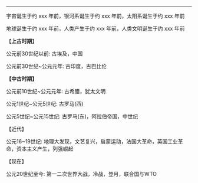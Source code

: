 
---

宇宙诞生于约 xxx 年前，银河系诞生于约 xxx 年前，太阳系诞生于约 xxx 年前

地球诞生于约 xxx 年前，人类产生于约 xxx 年前，人类文明诞生于约 xxx 年前

【**上古时期**】

公元前30世纪以前: 古埃及，中国

公元前30世纪~公元元年: 古印度，古巴比伦

**【中古时期】**

公元前10世纪~公元元年: 古希腊，犹太文明

公元1世纪~公元5世纪: 古罗马\(西\)

公元5世纪~公元15世纪: 古罗马\(东\)，阿拉伯帝国，中世纪

【近代】

公元16~19世纪: 地理大发现，文艺复兴，启蒙运动，法国大革命，英国工业革命，资本主义产生，列强崛起

【现在】

公元20世纪至今: 第一二次世界大战，冷战，登月，联合国与WTO

